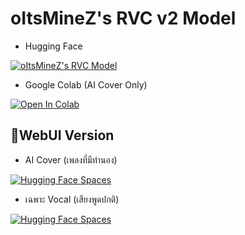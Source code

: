 # oItsMineZ's RVC v2 Model

- Hugging Face

[![oItsMineZ's RVC Model](https://img.shields.io/badge/%F0%9F%A4%97_Hugging_Face-_oItsMineZ's%20RVC%20%20Model-yellow?style=for-the-badge&logoColor=yellow)](https://huggingface.co/oItsMineZ/oItsMineZ-RVC-Model)
- Google Colab (AI Cover Only)

[![Open In Colab](https://colab.research.google.com/assets/colab-badge.svg)](https://colab.research.google.com/github/oItsMineZ/RVC-v2-AICover-Colab/blob/main/oItsMineZ-rvc-v2-AICover-Colab.ipynb)

## 📃WebUI Version
- AI Cover (เพลงที่มีทำนอง)

[![Hugging Face Spaces](https://img.shields.io/badge/%F0%9F%8E%A4%EF%B8%8F_Space-_RVC%20v2%20AI%20Cover%20WebUI-red?style=for-the-badge)](https://huggingface.co/spaces/oItsMineZ/RVC-v2-AI-Cover-WebUI)

- เฉพาะ Vocal (เสียงพูดปกติ)

[![Hugging Face Spaces](https://img.shields.io/badge/%F0%9F%8E%99%EF%B8%8F_Space-_oItsMineZ's%20RVC%20v2%20WebUI-orange?style=for-the-badge)](https://huggingface.co/spaces/oItsMineZ/RVC-v2-WebUI)

